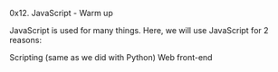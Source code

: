 0x12. JavaScript - Warm up

JavaScript is used for many things. Here, we will use JavaScript for 2 reasons:

Scripting (same as we did with Python)
Web front-end
